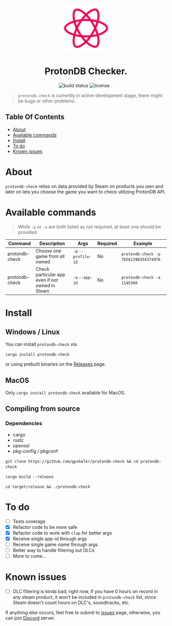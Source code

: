 <p align="center">
  <img alt="ProtonDB logo" src="./readme_items/protondb.svg" height="150" width="150" />
</p>

<h1 align="center">
ProtonDB Checker.
</h1>

<div align="center">
  <a href="https://github.com/gpskwlkr/protondb-check/actions/workflows/rust.yml" style="text-decoration: none;">
    <img alt="build status" src="https://img.shields.io/github/actions/workflow/status/gpskwlkr/protondb-check/rust.yml?branch=main&style=for-the-badge">
  </a>
  <a href="LICENSE" style="text-decoration: none;">
    <img alt="license" src="https://img.shields.io/badge/license-MIT-blue?style=for-the-badge">
  </a>
    <a href="https://crates.io/crates/protondb-check" style="text-decoration: none;">
    <img alt="" src="https://img.shields.io/crates/v/protondb-check?style=for-the-badge">
  </a>
  
  <a href="https://crates.io/crates/protondb-check" style="text-decoration: none;">
    <img alt="" src="https://img.shields.io/crates/d/protondb-check?style=for-the-badge">
  </a>

  <a href="https://coveralls.io/github/gpskwlkr/protondb-check?branch=main" style="text-decoration: none;">
    <img alt="" src="https://img.shields.io/coverallsCoverage/github/gpskwlkr/protondb-check.svg?branch=main&style=for-the-badge">
  </a>
</div>

> <code>protondb-check</code> is currently in active development stage, there might be bugs or other problems.

## Table Of Contents

- [About](#about)
- [Available commands](#available-commands)
- [Install](#install)
- [To do](#to-do)
- [Known issues](#known-issues)

# About

`protondb-check` relies on data provided by Steam on products you own and later on lets you choose the game you want to check utilizing ProtonDB API.

# Available commands

> While `-p` or `-a` are both listed as not required, at least one should be provided.

| Command        | Description                                     | Args                | Required | Example                               |
| -------------- | ----------------------------------------------- | ------------------- | -------- | ------------------------------------- |
| protondb-check | Choose one game from all owned                  | `-p` `--profile-id` | No       | `protondb-check -p 76561198354374976` |
| protondb-check | Check particular app even if not owned in Steam | `-a` `--app-id`     | No       | `protondb-check -a 1145360`           |

# Install

## Windows / Linux

You can install `protondb-check` via

`cargo install protondb-check`

or using prebuilt binaries on the [Releases](https://github.com/gpskwlkr/protondb-check/releases) page.

## MacOS

Only `cargo install protondb-check` available for MacOS.

## Compiling from source

### Dependencies

- cargo
- rustc
- openssl
- pkg-config / pkgconf

`git clone https://github.com/gpskwlkr/protondb-check && cd protondb-check`

`cargo build --release`

`cd target/release && ./protondb-check`

# To do

- [ ] Tests coverage
- [x] Refactor code to be more safe
- [x] Refactor code to work with `clap` for better args
- [x] Receive single app-id through args
- [ ] Receive single game name through args
- [ ] Better way to handle filtering out DLCs
- [ ] More to come...

# Known issues

- [ ] DLC filtering is kinda bad, right now, if you have 0 hours on record in any steam product, it won't be included in `protondb-check` list, since Steam doesn't count hours on DLC's, soundtracks, etc.

If anything else occurs, feel free to submit to [issues](https://github.com/gpskwlkr/protondb-check/issues) page, otherwise, you can join [Discord](https://discord.gg/dR25EbTW) server.
